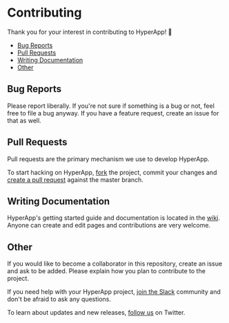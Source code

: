 # Contributing

Thank you for your interest in contributing to HyperApp! 👋

* [Bug Reports](#bug-reports)
* [Pull Requests](#pull-requests)
* [Writing Documentation](#writing-documentation)
* [Other](#other)

## Bug Reports

Please report liberally. If you're not sure if something is a bug or not, feel free to file a bug anyway. If you have a feature request, create an issue for that as well.

## Pull Requests

Pull requests are the primary mechanism we use to develop HyperApp.

To start hacking on HyperApp, [fork](https://github.com/hyperapp/hyperapp/fork) the project, commit your changes and [create a pull request](https://github.com/hyperapp/hyperapp/pull/new/master) against the master branch.

## Writing Documentation

HyperApp's getting started guide and documentation is located in the [wiki](https://github.com/hyperapp/hyperapp/wiki). Anyone can create and edit pages and contributions are very welcome.

## Other

If you would like to become a collaborator in this repository, create an issue and ask to be added. Please explain how you plan to contribute to the project.

If you need help with your HyperApp project, [join the Slack](https://hyperappjs.herokuapp.com/) community and don't be afraid to ask any questions.

To learn about updates and new releases, [follow us](https://twitter.com/hyperappjs) on Twitter.

